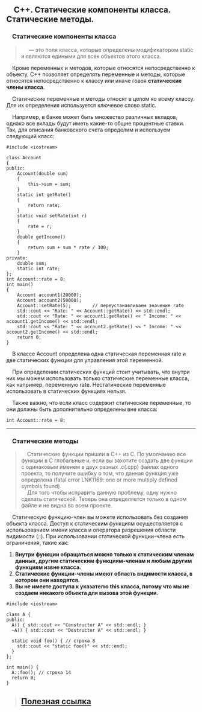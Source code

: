 ## &nbsp;&nbsp;&nbsp;&nbsp;С++. Статические компоненты класса. Статические методы.
### &nbsp;&nbsp;&nbsp;&nbsp;Статические компоненты класса
> &nbsp;&nbsp;&nbsp;&nbsp; — это поля класса, которые определены модификатором static и являются едиными для всех объектов этого класса.

&nbsp;&nbsp;&nbsp;&nbsp;Кроме переменных и методов, которые относятся непосредственно к объекту, C++ позволяет определять переменные и методы, которые относятся непосредственно к классу или иначе говоя **статические члены класса**.  

&nbsp;&nbsp;&nbsp;&nbsp;Статические переменные и методы относят в целом ко всему классу. Для их определения используется ключевое слово static.

&nbsp;&nbsp;&nbsp;&nbsp;Например, в банке может быть множество различных вкладов, однако все вклады будут иметь какие-то общие процентные ставки. Так, для описания банковского счета определим и используем следующий класс:

```
#include <iostream>
 
class Account 
{
public:
    Account(double sum)
    {
        this->sum = sum;
    }
    static int getRate()
    {
        return rate;
    }
    static void setRate(int r)
    {
        rate = r;
    }
    double getIncome()
    {
        return sum + sum * rate / 100;
    }
private:
    double sum;
    static int rate;
};
int Account::rate = 8;
int main()
{
    Account account1(20000);
    Account account2(50000);
    Account::setRate(5);        // переустанавливаем значение rate
    std::cout << "Rate: " << Account::getRate() << std::endl;
    std::cout << "Rate: " << account1.getRate() << " Income: " << account1.getIncome() << std::endl;
    std::cout << "Rate: " << account2.getRate() << " Income: " << account2.getIncome() << std::endl;
    return 0;
}
```

&nbsp;&nbsp;&nbsp;&nbsp;В классе Account определена одна статическая переменная rate и две статических функции для управления этой переменной.  

&nbsp;&nbsp;&nbsp;&nbsp;При определении статических функций стоит учитывать, что внутри них мы можем использовать только статические переменные класса, как например, переменную rate. Нестатические переменные использовать в статических функциях нельзя.

&nbsp;&nbsp;&nbsp;&nbsp;Также важно, что если класс содержит статические переменные, то они должны быть дополнительно определены вне класса:

```int Account::rate = 8;```

---

### &nbsp;&nbsp;&nbsp;&nbsp;Статические методы

>&nbsp;&nbsp;&nbsp;&nbsp;Статические функции пришли в С++ из С. По умолчанию все функции в С глобальные и, если вы захотите создать две функции с одинаковым именем в двух разных .c(.cpp) файлах одного проекта, то получите ошибку о том, что данная функция уже определена (fatal error LNK1169: one or more multiply defined symbols found).  
>&nbsp;&nbsp;&nbsp;&nbsp;Для того чтобы исправить данную проблему, одну нужно сделать статической. Теперь она определяется только в одном файле и не видна во всем проекте.

&nbsp;&nbsp;&nbsp;&nbsp;Статическую функцию-член вы можете использовать без создания объекта класса. Доступ к статическим функциям осуществляется с использованием имени класса и оператора разрешения области видимости (::). При использовании статической функции-члена есть ограничения, такие как:  

1. **Внутри функции обращаться можно только к статическим членам данных, другим статическим функциям-членам и любым другим функциям извне класса.**
2. **Статические функции-члены имеют область видимости класса, в котором они находятся.**
3. **Вы не имеете доступа к указателю this класса, потому что мы не создаем никакого объекта для вызова этой функции.**
```
#include <iostream>

class A {
public:
  A() { std::cout << "Constructor A" << std::endl; }
  ~A() { std::cout << "Destructor A" << std::endl; }

  static void foo() { // строка 8
    std::cout << "static foo()" << std::endl;
  }
};

int main() {
  A::foo(); // строка 14
  return 0;
}
```
>## [Полезная ссылка](https://habr.com/ru/post/527044/)
